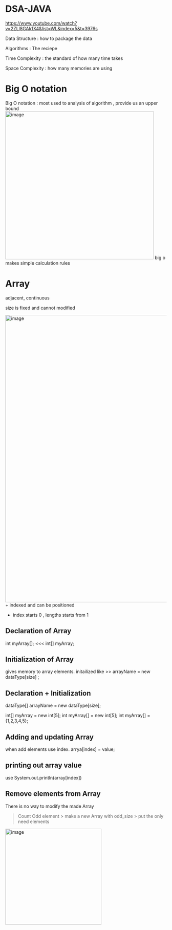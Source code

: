# DSA-JAVA
https://www.youtube.com/watch?v=2ZLl8GAk1X4&list=WL&index=5&t=3976s

Data Structure : how to package the data   

Algorithms : The reciepe   

Time Complexity : the standard of how many time takes

Space Complexity : how many memories are using

# Big O notation
Big O notation : most used to analysis of algorithm , provide us an upper bound
<img width="463" alt="image" src="https://github.com/user-attachments/assets/76c193e6-a024-4890-92ac-63d488bbbfbc" />
big o makes simple calculation rules

# Array
adjacent, continuous

size is fixed and cannot modified

<img width="898" alt="image" src="https://github.com/user-attachments/assets/ea9f479e-1ea4-47c0-bd2a-7b9fd826f277" />
+ indexed and can be positioned

+ index starts 0 , lengths starts from 1

## Declaration of Array
int myArray[]; <<< int[] myArray;

## Initialization of Array
gives memory to array elements. initailized like >> arrayName = new dataType[size] ;
## Declaration + Initialization
dataType[] arrayName = new dataType[size];

int[] myArray = new int[5];
int myArray[] = new int[5];
int myArray[] = {1,2,3,4,5};

## Adding and updating Array
when add elements use index.
arrya[index] = value;
## printing out array value
use System.out.println(array[index])
## Remove elements from Array
There is no way to modify the made Array 

>Count Odd element > make a new Array with odd_size > put the only need elements
<img width="300" alt="image" src="https://github.com/user-attachments/assets/7c548aca-ad31-4c1f-99d4-fb4437845afc" />


